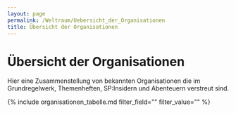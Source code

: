 ```yaml
---
layout: page
permalink: /Weltraum/Uebersicht_der_Organisationen
title: Übersicht der Organisationen
---
```


# Übersicht der Organisationen

Hier eine Zusammenstellung von bekannten Organisationen die im Grundregelwerk, Themenheften, SP:Insidern und Abenteuern verstreut sind.

{% include organisationen_tabelle.md filter_field="" filter_value="" %}
